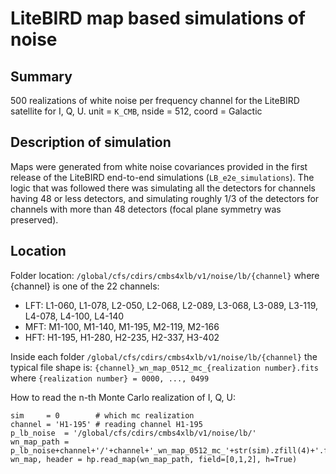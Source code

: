 LiteBIRD map based simulations of noise
=======================================

## Summary
500 realizations of white noise per frequency channel for the LiteBIRD satellite for I, Q, U.
unit = `K_CMB`, nside = 512, coord = Galactic

## Description of simulation
Maps were generated from white noise covariances provided in the first release of the LiteBIRD end-to-end
simulations (`LB_e2e_simulations`). The logic that was followed there was simulating all the detectors
for channels having 48 or less detectors, and simulating roughly 1/3 of the detectors for channels
with more than 48 detectors (focal plane symmetry was preserved).

## Location
Folder location: `/global/cfs/cdirs/cmbs4xlb/v1/noise/lb/{channel}`
where {channel} is one of the 22 channels:
 - LFT: L1-060, L1-078, L2-050, L2-068, L2-089, L3-068, L3-089, L3-119, L4-078, L4-100, L4-140
 - MFT: M1-100, M1-140, M1-195, M2-119, M2-166
 - HFT: H1-195, H1-280, H2-235, H2-337, H3-402

Inside each folder `/global/cfs/cdirs/cmbs4xlb/v1/noise/lb/{channel}` the typical file shape is:
`{channel}_wn_map_0512_mc_{realization number}.fits`
where `{realization number} = 0000, ..., 0499`

How to read the n-th Monte Carlo realization of I, Q, U:
```
sim     = 0        # which mc realization
channel = 'H1-195' # reading channel H1-195
p_lb_noise  = '/global/cfs/cdirs/cmbs4xlb/v1/noise/lb/'
wn_map_path = p_lb_noise+channel+'/'+channel+'_wn_map_0512_mc_'+str(sim).zfill(4)+'.fits'
wn_map, header = hp.read_map(wn_map_path, field=[0,1,2], h=True)
```
